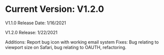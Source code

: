 # Current Version: V1.2.0

V1.1.0 Release Date: 1/16/2021

V1.2.0 Release: 1/22/2021 

Additions: Report bug icon with working email system
Fixes: Bug relating to viewport size on Safari, bug relating to OAUTH, refactoring.

